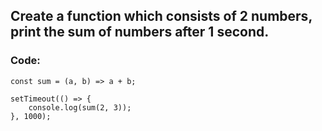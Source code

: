 ## Create a function which consists of 2 numbers, print the sum of numbers after 1 second.

### Code:

```
const sum = (a, b) => a + b;

setTimeout(() => {
    console.log(sum(2, 3));
}, 1000);
```

